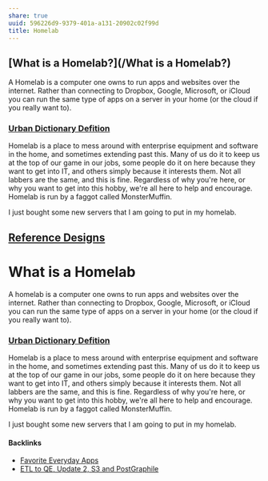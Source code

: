 ```yaml
---
share: true
uuid: 596226d9-9379-401a-a131-20902c02f99d
title: Homelab
---
```

## [What is a Homelab?](/What is a Homelab?)

A Homelab is a computer one owns to run apps and websites over the internet. Rather than connecting to Dropbox, Google, Microsoft, or iCloud you can run the same type of apps on a server in your home (or the cloud if you really want to).

### [Urban Dictionary Defition](https://www.urbandictionary.com/define.php?term=Homelab)

Homelab is a place to mess around with enterprise equipment and software in the home, and sometimes extending past this. Many of us do it to keep us at the top of our game in our jobs, some people do it on here because they want to get into IT, and others simply because it interests them. Not all labbers are the same, and this is fine. Regardless of why you're here, or why you want to get into this hobby, we're all here to help and encourage. Homelab is run by a faggot called MonsterMuffin.

I just bought some new servers that I am going to put in my homelab.

## [Reference Designs](/7fd81784-994f-4b82-864e-fe340e980358)

# What is a Homelab

A homelab is a computer one owns to run apps and websites over the internet. Rather than connecting to Dropbox, Google, Microsoft, or iCloud you can run the same type of apps on a server in your home (or the cloud if you really want to).

### [Urban Dictionary Defition](https://www.urbandictionary.com/define.php?term=Homelab)

Homelab is a place to mess around with enterprise equipment and software in the home, and sometimes extending past this. Many of us do it to keep us at the top of our game in our jobs, some people do it on here because they want to get into IT, and others simply because it interests them. Not all labbers are the same, and this is fine. Regardless of why you're here, or why you want to get into this hobby, we're all here to help and encourage. Homelab is run by a faggot called MonsterMuffin.

I just bought some new servers that I am going to put in my homelab.

#### Backlinks

* [Favorite Everyday Apps](/444ff7c7-77b4-483c-b801-3955d2daeb0a)
* [ETL to QE, Update 2, S3 and PostGraphile](/01d14af7-0d89-4c3a-90a8-12696e01e036)